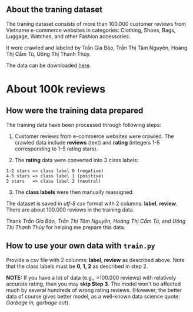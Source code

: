 ## About the traning dataset
The traning dataset consists of more than 100.000 customer reviews from Vietname e-commerce websites in categories: Clothing, Shoes, Bags, Luggage, Watches, and other Fashion accessories.

It were crawled and labeled by Trần Gia Bảo, Trần Thị Tâm Nguyên, Hoàng Thị Cẩm Tú, Uông Thị Thanh Thủy.          

The data can be downloaded [here](https://drive.google.com/file/d/1JlZpgM5uBZI-xeayv-AnXnW_OQjzaUYP/view?usp=sharing).
 
#   About 100k reviews 

## How were the training data prepared
The training data have been processed through following steps:

  1. Customer reviews from e-commerce websites were crawled. The crawled data include **reviews** (text) and **rating** (integers 1-5 corresponding to 1-5 rating stars).
  
  2. The **rating** data were converted into 3 class labels:
  
    1-2 stars => class label 0 (negative) 
    4-5 stars => class label 1 (positive) 
    3 stars   => class label 2 (neutral)
   
  3. The **class labels** were then manually reassigned. 

The dataset is saved in *utf-8 csv* format with 2 columns: **label**, **review**. There are about 100.000 reviews in the training data.

Thank *Trần Gia Bảo, Trần Thị Tâm Nguyên, Hoàng Thị Cẩm Tú,* and *Uông Thị Thanh Thủy* for helping me prepare this data.

## How to use your own data with `train.py`
Provide a csv file with 2 colunms: **label**, **review** as described above. Note that the class labels must be **0, 1, 2** as described in step 2.

**NOTE:** If you have a lot of data (e.g., >100.000 reviews) with relatively accurate rating, then you may **skip Step 3**. The model won't be affected much by several hundreds of wrong rating reviews. (However, the better data of course gives better model, as a well-known data science quote: *Garbage in, garbage out*).




